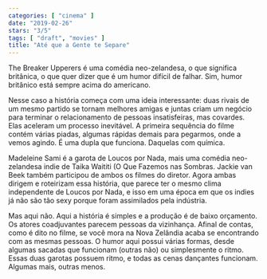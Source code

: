 ```yaml
---
categories: [ "cinema" ]
date: "2019-02-26"
stars: "3/5"
tags: [ "draft", "movies" ]
title: "Até que a Gente te Separe"
---
```

The Breaker Upperers é uma comédia neo-zelandesa, o que significa
britânica, o que quer dizer que é um humor difícil de falhar. Sim,
humor britânico está sempre acima do americano.

Nesse caso a história começa com uma ideia interessante: duas
rivais de um mesmo partido se tornam melhores amigas e juntas criam um
negócio para terminar o relacionamento de pessoas insatisfeiras, mas
covardes. Elas aceleram um processo inevitável. A primeira sequência
do filme contém várias piadas, algumas rápidas demais para pegarmos,
onde a vemos agindo. É uma dupla que funciona. Daquelas com química.

Madeleine Sami é a garota de Loucos por Nada, mais uma comédia
neo-zelandesa indie de Taika Waititi (O Que Fazemos nas Sombras. Jackie
van Beek também participou de ambos os filmes do diretor. Agora ambas
dirigem e roteirizam essa história, que parece ter o mesmo clima
independente de Loucos por Nada, e isso em uma época em que os indies
já não são tão sexy porque foram assimilados pela indústria.

Mas aqui não. Aqui a história é simples e a produção é de baixo
orçamento. Os atores coadjuvantes parecem pessoas da vizinhança. Afinal
de contas, como é dito no filme, se você mora na Nova Zelândia acaba se
encontrando com as mesmas pessoas. O humor aqui possui várias formas,
desde algumas sacadas que funcionam (outras não) ou simplesmente o
ritmo. Essas duas garotas possuem ritmo, e todas as cenas dançantes
funcionam. Algumas mais, outras menos.

